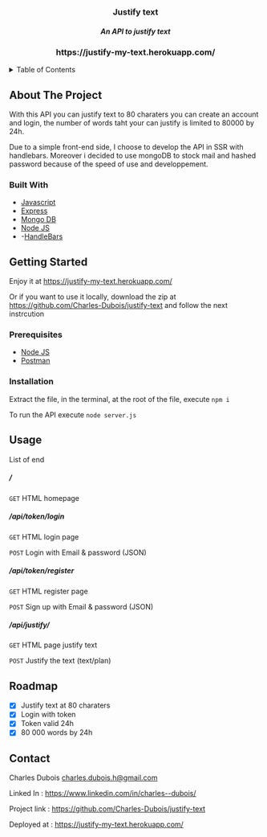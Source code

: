 
<div align="center">
  <h3 align="center">Justify text</h3>
  <h5 align="center">An API to justify text</h5>
<h3 align="center">https://justify-my-text.herokuapp.com/</h3>
</div>

<details>
  <summary>Table of Contents</summary>
  <ol>
    <li>
      <a href="#about-the-project">About The Project</a>
      <ul>
        <li><a href="#built-with">Built With</a></li>
      </ul>
    </li>
    <li>
      <a href="#getting-started">Getting Started</a>
      <ul>
        <li><a href="#prerequisites">Prerequisites</a></li>
         <li><a href="#installation">Installation</a></li>
      </ul>
    </li>
    <li><a href="#usage">Usage</a></li>
    <li><a href="#roadmap">Roadmap</a></li>
    <li><a href="#contact">Contact</a></li>
  </ol>
</details>

## About The Project
 
With this API you can justify text to 80 charaters
you can create an account and login,
the number of words taht your can justify is limited to 80000 by 24h.

Due to a simple front-end side,
I choose to develop the API in SSR with handlebars.
Moreover i decided to use mongoDB to stock mail and hashed password because of the speed of use and developpement.

### Built With

- [Javascript](https://developer.mozilla.org/fr/docs/Web/JavaScript)
- [Express](https://expressjs.com/fr/)
- [Mongo DB](https://www.mongodb.com/fr-fr)
- [Node JS](https://nodejs.org/en/)
- -[HandleBars](https://www.npmjs.com/package/handlebars)

## Getting Started

Enjoy it at https://justify-my-text.herokuapp.com/

Or if you want to use it locally,
download the zip at https://github.com/Charles-Dubois/justify-text
and follow the next instrcution

### Prerequisites

- [Node JS](https://nodejs.org/en/)
- [Postman](https://www.postman.com/)

### Installation

Extract the file, in the terminal, at the root of the file, execute
`npm i`

To run the API execute 
`node server.js`

## Usage

List of end

##### /

`GET` HTML homepage

##### /api/token/login

`GET` HTML login page

`POST` Login with Email & password (JSON)

##### /api/token/register

`GET` HTML register page

`POST` Sign up with Email & password (JSON)


##### /api/justify/

`GET` HTML page justify text

`POST` Justify the text (text/plan)


## Roadmap

- [x] Justify text at 80 charaters
- [x] Login with token
- [x] Token valid 24h
- [x] 80 000 words by 24h

## Contact

Charles Dubois  charles.dubois.h@gmail.com

Linked In : https://www.linkedin.com/in/charles--dubois/

Project link : https://github.com/Charles-Dubois/justify-text

Deployed at : https://justify-my-text.herokuapp.com/


